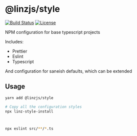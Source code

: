 # @linzjs/style

[![Build Status](https://github.com/linz/style-js/workflows/Build/badge.svg)](https://github.com/linz/style-js/actions)
[![License](https://img.shields.io/badge/license-MIT-blue.svg)](https://github.com/linz/style-js/blob/master/LICENSE)

NPM configuration for base typescript projects

Includes:
- Prettier
- Eslint 
- Typescript

And configuration for saneish defaults, which can be extended 

## Usage


```bash
yarn add @linzjs/style

# Copy all the configuration styles
npx linz-style-install



npx eslint src/**/*.ts
```

